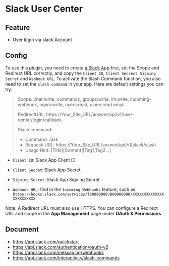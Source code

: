# Slack User Center

## Feature

- User login via slack Account

## Config

To use this plugin, you need to create [a Slack App](https://api.slack.com/quickstart) first, set the Scope and Redirect URL correctly, and copy the `Client ID`, `Client Secrect`, `Signing Secret` and `Webhook URL`. To activate the Slash Command function, you also need to set the `slash command` in your app. Here are default settings you can try:

> Scope: chat:write, commands, groups:write, im:write, incoming-webhook, mpim:write, users:read, users:read.email
>
> RedirectURL: https://Your_Site_URL/answer/api/v1/user-center/login/callback
>
> Slash command: 
>
> * Command: /ask
> * Requesti URL: https://Your_Site_URL/answer/api/v1/slack/slash
> * Usage Hint: [Title][Content\][Tag1,Tag2...\]



- `Client ID`:  Slack App Client ID

- `Client Secret`: Slack App Secret

- `Signing Secret`: Slack App Signing Secret

- `Webhook URL`: find in the `Incoming Webhooks` feature, such as `https://hooks.slack.com/services/T00000000/B00000000/XXXXXXXXXXXXXXXXXXXXXXXX`


Note: A Redirect URL must also use HTTPS. You can configure a Redirect URL and scope in the **App Management** page under **OAuth & Permissions**. 

## Document
- https://api.slack.com/quickstart
- https://api.slack.com/authentication/oauth-v2
- https://api.slack.com/messaging/webhooks
- https://api.slack.com/interactivity/slash-commands